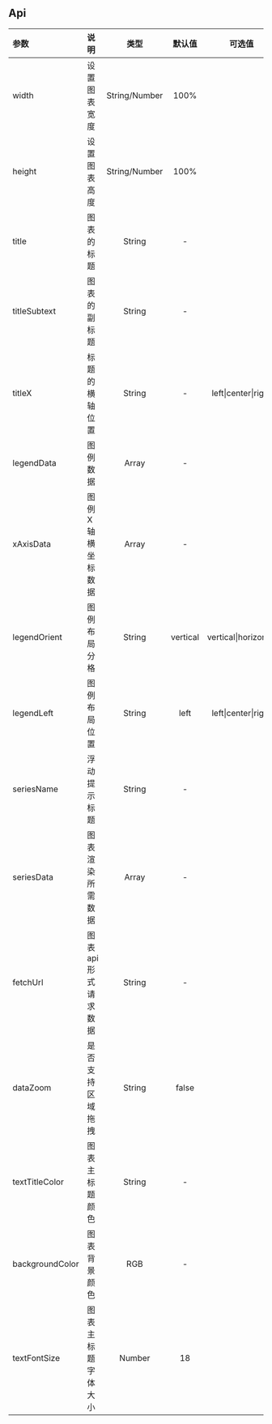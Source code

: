## Api

| 参数     | 说明                                   | 类型          | 默认值   | 可选值 |
| :------- | :-------------------------------------| :-----------: | :------: |   :------:     |
| width    | 设置图表宽度                           | String/Number |  100%      |     |
| height   | 设置图表高度                           | String/Number |  100%      |     |
| title    | 图表的标题                             | String        |  -     |         |
| titleSubtext     | 图表的副标题                   | String        |  -  |            |
| titleX     | 标题的横轴位置                        | String        |  -      | left\|center\|right       |
| legendData | 图例数据                       | Array        |  -      |              |   
| xAxisData | 图例X轴横坐标数据                       | Array        |  -      |              |   
| legendOrient | 图例布局分格                       | String        |  vertical      |      vertical\|horizontal       |   
| legendLeft | 图例布局位置                       | String        |  left     |    left\|center\|right          |   
| seriesName | 浮动提示标题                       | String        |  -      |              |       
| seriesData | 图表渲染所需数据                       | Array        |  -      |              |   
| fetchUrl | 图表api形式请求数据                       | String        |  -      |              |   
| dataZoom | 是否支持区域拖拽                       | String        |  false     |              | 
| textTitleColor | 图表主标题颜色                       | String        |  -      |              |  
| backgroundColor | 图表背景颜色                       | RGB        |  -      |              |  
| textFontSize | 图表主标题字体大小                       | Number        |  18      |              |  






